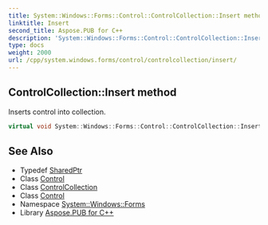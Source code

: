 ```yaml
---
title: System::Windows::Forms::Control::ControlCollection::Insert method
linktitle: Insert
second_title: Aspose.PUB for C++
description: 'System::Windows::Forms::Control::ControlCollection::Insert method. Inserts control into collection in C++.'
type: docs
weight: 2000
url: /cpp/system.windows.forms/control/controlcollection/insert/
---
```

## ControlCollection::Insert method


Inserts control into collection.

```cpp
virtual void System::Windows::Forms::Control::ControlCollection::Insert(int index, const System::SharedPtr<Control> &item) override
```

## See Also

* Typedef [SharedPtr](../../../../system/sharedptr/)
* Class [Control](../../)
* Class [ControlCollection](../)
* Class [Control](../../)
* Namespace [System::Windows::Forms](../../../)
* Library [Aspose.PUB for C++](../../../../)

